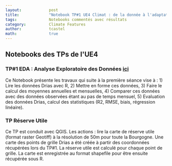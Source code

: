```yaml
---
layout:            post
title:             "Notebook TP#1 UE4 Climat : de la donnée à l'adaptation"
tags:              Notebooks commentés avec résultats 
category:          Climate Features
author:            tcastel
math:              true
---
```


## Notebooks des TPs de l'UE4

### TP#1 EDA : Analyse Exploratoire des Données [**ici**](https://github.com/thierrycastel/tcnotebook/blob/master/M2SEME_UE4/UE4_TP1_EDA.ipynb)

Ce Notebook présente les travaux qui suite à la première séance vise à : 1) Lire les données Drias avec R, 2) Mettre en forme ces données, 3) Faire le calcul des moyennes annuelles et mensuelles, 4) Comparer ces données avec des données observées étant au pas de temps mensuel, 5) Evaluation des données Drias, calcul des statistiques (R2, RMSE, biais, régression linéaire).

### TP Réserve Utile

Ce TP est conduit avec QGIS. Les actions : lire la carte de réserve utile (format raster Geotiff) à la résolution de 50m pour toute la Bourgogne. Une carte des points de grille Drias a été créée à partir des coordonnées récupérées lors du TP#1. La réserve utile est calculé pour chaque point de grille. La carte est enregistrée au format shapefile pour être ensuite récupérée sous R. 

